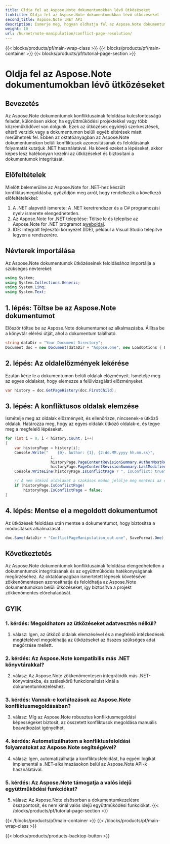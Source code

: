 ```yaml
---
title: Oldja fel az Aspose.Note dokumentumokban lévő ütközéseket
linktitle: Oldja fel az Aspose.Note dokumentumokban lévő ütközéseket
second_title: Aspose.Note .NET API
description: Ismerje meg, hogyan oldhatja fel az Aspose.Note dokumentumok ütközéseit .NET használatával. Lépésről lépésre útmutató a hatékony konfliktusmegoldáshoz.
weight: 10
url: /hu/net/note-manipulation/conflict-page-resolution/
---
```


{{< blocks/products/pf/main-wrap-class >}}
{{< blocks/products/pf/main-container >}}
{{< blocks/products/pf/tutorial-page-section >}}

# Oldja fel az Aspose.Note dokumentumokban lévő ütközéseket

## Bevezetés

Az Aspose.Note dokumentumok konfliktusainak feloldása kulcsfontosságú feladat, különösen akkor, ha együttműködési projektekkel vagy több közreműködővel van dolgunk. Ezek az ütközések egyidejű szerkesztések, eltérő verziók vagy a dokumentumon belüli egyéb eltérések miatt merülhetnek fel. Ebben az oktatóanyagban az Aspose.Note dokumentumokon belüli konfliktusok azonosításának és feloldásának folyamatát kutatjuk .NET használatával. Ha követi ezeket a lépéseket, akkor képes lesz hatékonyan kezelni az ütközéseket és biztosítani a dokumentumok integritását.

## Előfeltételek

Mielőtt belemerülne az Aspose.Note for .NET-hez készült konfliktusmegoldásba, győződjön meg arról, hogy rendelkezik a következő előfeltételekkel:

1. A .NET alapvető ismerete: A .NET keretrendszer és a C# programozási nyelv ismerete elengedhetetlen.
2.  Az Aspose.Note for .NET telepítése: Töltse le és telepítse az Aspose.Note for .NET programot a[weboldal](https://releases.aspose.com/note/net/).
3. IDE: Integrált fejlesztői környezet (IDE), például a Visual Studio telepítve legyen a rendszerére.

## Névterek importálása

Az Aspose.Note dokumentumok ütközéseinek feloldásához importálja a szükséges névtereket:

```csharp
using System;
using System.Collections.Generic;
using System.Linq;
using System.Text;
```

## 1. lépés: Töltse be az Aspose.Note dokumentumot

Először töltse be az Aspose.Note dokumentumot az alkalmazásba. Állítsa be a könyvtár elérési útját, ahol a dokumentum található.

```csharp
string dataDir = "Your Document Directory";
Document doc = new Document(dataDir + "Aspose.one", new LoadOptions { LoadHistory = true });
```

## 2. lépés: Az oldalelőzmények lekérése

Ezután kérje le a dokumentumon belüli oldalak előzményeit. Ismételje meg az egyes oldalakat, hogy elemezze a felülvizsgálati előzményeket.

```csharp
var history = doc.GetPageHistory(doc.FirstChild);
```

## 3. lépés: A konfliktusos oldalak elemzése

Ismételje meg az oldalak előzményeit, és ellenőrizze, nincsenek-e ütköző oldalak. Határozza meg, hogy az egyes oldalak ütköző oldalak-e, és tegye meg a megfelelő lépéseket.

```csharp
for (int i = 0; i < history.Count; i++)
{
    var historyPage = history[i];
    Console.Write("    {0}. Author: {1}, {2:dd.MM.yyyy hh.mm.ss}",
                    i,
                    historyPage.PageContentRevisionSummary.AuthorMostRecent,
                    historyPage.PageContentRevisionSummary.LastModifiedTime);
    Console.WriteLine(historyPage.IsConflictPage ? ", IsConflict: true" : string.Empty);

    // A nem ütköző oldalakat a szokásos módon jelölje meg menteni az előzményekben
    if (historyPage.IsConflictPage)
        historyPage.IsConflictPage = false;
}
```

## 4. lépés: Mentse el a megoldott dokumentumot

Az ütközések feloldása után mentse a dokumentumot, hogy biztosítsa a módosítások alkalmazását.

```csharp
doc.Save(dataDir + "ConflictPageManipulation_out.one", SaveFormat.One);
```

## Következtetés

Az Aspose.Note dokumentumok konfliktusainak feloldása elengedhetetlen a dokumentumok integritásának és az együttműködés hatékonyságának megőrzéséhez. Az oktatóanyagban ismertetett lépések követésével zökkenőmentesen azonosíthatja és feloldhatja az Aspose.Note dokumentumokon belüli ütközéseket, így biztosítva a projekt zökkenőmentes előrehaladását.

## GYIK

### 1. kérdés: Megoldhatom az ütközéseket adatvesztés nélkül?

1. válasz: Igen, az ütköző oldalak elemzésével és a megfelelő intézkedések megtételével megoldhatja az ütközéseket az összes szükséges adat megőrzése mellett.

### 2. kérdés: Az Aspose.Note kompatibilis más .NET könyvtárakkal?

2. válasz: Az Aspose.Note zökkenőmentesen integrálódik más .NET-könyvtárakba, és széleskörű funkcionalitást kínál a dokumentumkezeléshez.

### 3. kérdés: Vannak-e korlátozások az Aspose.Note konfliktusmegoldásában?

3. válasz: Míg az Aspose.Note robusztus konfliktusmegoldási képességeket biztosít, az összetett konfliktusok megoldása manuális beavatkozást igényelhet.

### 4. kérdés: Automatizálhatom a konfliktusfeloldási folyamatokat az Aspose.Note segítségével?

4. válasz: Igen, automatizálhatja a konfliktusfeloldást, ha egyéni logikát implementál a .NET-alkalmazásokon belül az Aspose.Note API-k használatával.

### 5. kérdés: Az Aspose.Note támogatja a valós idejű együttműködési funkciókat?

5. válasz: Az Aspose.Note elsősorban a dokumentumkezelésre összpontosít, és nem kínál valós idejű együttműködési funkciókat.
{{< /blocks/products/pf/tutorial-page-section >}}

{{< /blocks/products/pf/main-container >}}
{{< /blocks/products/pf/main-wrap-class >}}

{{< blocks/products/products-backtop-button >}}
